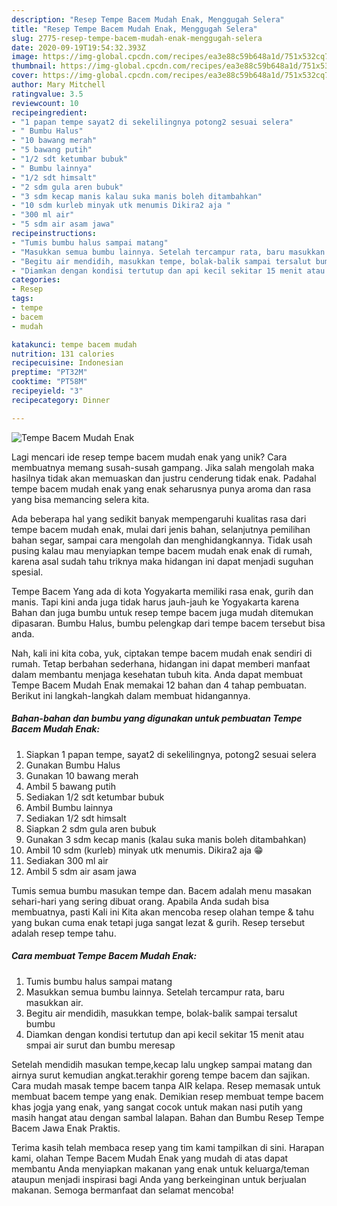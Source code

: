 ```yaml
---
description: "Resep Tempe Bacem Mudah Enak, Menggugah Selera"
title: "Resep Tempe Bacem Mudah Enak, Menggugah Selera"
slug: 2775-resep-tempe-bacem-mudah-enak-menggugah-selera
date: 2020-09-19T19:54:32.393Z
image: https://img-global.cpcdn.com/recipes/ea3e88c59b648a1d/751x532cq70/tempe-bacem-mudah-enak-foto-resep-utama.jpg
thumbnail: https://img-global.cpcdn.com/recipes/ea3e88c59b648a1d/751x532cq70/tempe-bacem-mudah-enak-foto-resep-utama.jpg
cover: https://img-global.cpcdn.com/recipes/ea3e88c59b648a1d/751x532cq70/tempe-bacem-mudah-enak-foto-resep-utama.jpg
author: Mary Mitchell
ratingvalue: 3.5
reviewcount: 10
recipeingredient:
- "1 papan tempe sayat2 di sekelilingnya potong2 sesuai selera"
- " Bumbu Halus"
- "10 bawang merah"
- "5 bawang putih"
- "1/2 sdt ketumbar bubuk"
- " Bumbu lainnya"
- "1/2 sdt himsalt"
- "2 sdm gula aren bubuk"
- "3 sdm kecap manis kalau suka manis boleh ditambahkan"
- "10 sdm kurleb minyak utk menumis Dikira2 aja "
- "300 ml air"
- "5 sdm air asam jawa"
recipeinstructions:
- "Tumis bumbu halus sampai matang"
- "Masukkan semua bumbu lainnya. Setelah tercampur rata, baru masukkan air."
- "Begitu air mendidih, masukkan tempe, bolak-balik sampai tersalut bumbu"
- "Diamkan dengan kondisi tertutup dan api kecil sekitar 15 menit atau smpai air surut dan bumbu meresap"
categories:
- Resep
tags:
- tempe
- bacem
- mudah

katakunci: tempe bacem mudah 
nutrition: 131 calories
recipecuisine: Indonesian
preptime: "PT32M"
cooktime: "PT58M"
recipeyield: "3"
recipecategory: Dinner

---
```



![Tempe Bacem Mudah Enak](https://img-global.cpcdn.com/recipes/ea3e88c59b648a1d/751x532cq70/tempe-bacem-mudah-enak-foto-resep-utama.jpg)

Lagi mencari ide resep tempe bacem mudah enak yang unik? Cara membuatnya memang susah-susah gampang. Jika salah mengolah maka hasilnya tidak akan memuaskan dan justru cenderung tidak enak. Padahal tempe bacem mudah enak yang enak seharusnya punya aroma dan rasa yang bisa memancing selera kita.

Ada beberapa hal yang sedikit banyak mempengaruhi kualitas rasa dari tempe bacem mudah enak, mulai dari jenis bahan, selanjutnya pemilihan bahan segar, sampai cara mengolah dan menghidangkannya. Tidak usah pusing kalau mau menyiapkan tempe bacem mudah enak enak di rumah, karena asal sudah tahu triknya maka hidangan ini dapat menjadi suguhan spesial.

Tempe Bacem Yang ada di kota Yogyakarta memiliki rasa enak, gurih dan manis. Tapi kini anda juga tidak harus jauh-jauh ke Yogyakarta karena Bahan dan juga bumbu untuk resep tempe bacem juga mudah ditemukan dipasaran. Bumbu Halus, bumbu pelengkap dari tempe bacem tersebut bisa anda.


Nah, kali ini kita coba, yuk, ciptakan tempe bacem mudah enak sendiri di rumah. Tetap berbahan sederhana, hidangan ini dapat memberi manfaat dalam membantu menjaga kesehatan tubuh kita. Anda dapat membuat Tempe Bacem Mudah Enak memakai 12 bahan dan 4 tahap pembuatan. Berikut ini langkah-langkah dalam membuat hidangannya.

<!--inarticleads1-->

##### Bahan-bahan dan bumbu yang digunakan untuk pembuatan Tempe Bacem Mudah Enak:

1. Siapkan 1 papan tempe, sayat2 di sekelilingnya, potong2 sesuai selera
1. Gunakan  Bumbu Halus
1. Gunakan 10 bawang merah
1. Ambil 5 bawang putih
1. Sediakan 1/2 sdt ketumbar bubuk
1. Ambil  Bumbu lainnya
1. Sediakan 1/2 sdt himsalt
1. Siapkan 2 sdm gula aren bubuk
1. Gunakan 3 sdm kecap manis (kalau suka manis boleh ditambahkan)
1. Ambil 10 sdm (kurleb) minyak utk menumis. Dikira2 aja 😁
1. Sediakan 300 ml air
1. Ambil 5 sdm air asam jawa


Tumis semua bumbu masukan tempe dan. Bacem adalah menu masakan sehari-hari yang sering dibuat orang. Apabila Anda sudah bisa membuatnya, pasti Kali ini Kita akan mencoba resep olahan tempe &amp; tahu yang bukan cuma enak tetapi juga sangat lezat &amp; gurih. Resep tersebut adalah resep tempe tahu. 

<!--inarticleads2-->

##### Cara membuat Tempe Bacem Mudah Enak:

1. Tumis bumbu halus sampai matang
1. Masukkan semua bumbu lainnya. Setelah tercampur rata, baru masukkan air.
1. Begitu air mendidih, masukkan tempe, bolak-balik sampai tersalut bumbu
1. Diamkan dengan kondisi tertutup dan api kecil sekitar 15 menit atau smpai air surut dan bumbu meresap


Setelah mendidih masukan tempe,kecap lalu ungkep sampai matang dan airnya surut kemudian angkat.terakhir goreng tempe bacem dan sajikan. Cara mudah masak tempe bacem tanpa AIR kelapa. Resep memasak untuk membuat bacem tempe yang enak. Demikian resep membuat tempe bacem khas jogja yang enak, yang sangat cocok untuk makan nasi putih yang masih hangat atau dengan sambal lalapan. Bahan dan Bumbu Resep Tempe Bacem Jawa Enak Praktis. 

Terima kasih telah membaca resep yang tim kami tampilkan di sini. Harapan kami, olahan Tempe Bacem Mudah Enak yang mudah di atas dapat membantu Anda menyiapkan makanan yang enak untuk keluarga/teman ataupun menjadi inspirasi bagi Anda yang berkeinginan untuk berjualan makanan. Semoga bermanfaat dan selamat mencoba!
